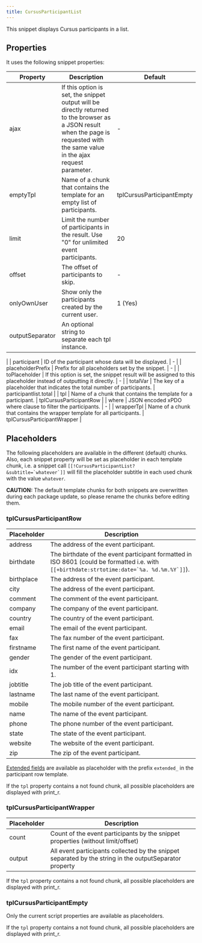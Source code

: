 ```yaml
---
title: CursusParticipantList
---
```


This snippet displays Cursus participants in a list.

## Properties

It uses the following snippet properties:

| Property          | Description                                                                                                                                                                       | Default                     |
|-------------------|-----------------------------------------------------------------------------------------------------------------------------------------------------------------------------------|-----------------------------|
| ajax              | If this option is set, the snippet output will be directly returned to the browser as a JSON result when the page is requested with the same value in the ajax request parameter. | -                           |
| emptyTpl          | Name of a chunk that contains the template for an empty list of participants.                                                                                                     | tplCursusParticipantEmpty   |
| limit             | Limit the number of participants in the result. Use "0" for unlimited event participants.                                                                                         | 20                          |
| offset            | The offset of participants to skip.                                                                                                                                               | -                           |
| onlyOwnUser       | Show only the participants created by the current user.                                                                                                                           | 1 (Yes)                     |
| outputSeparator   | An optional string to separate each tpl instance.                                                                                                                                 |
|
| participant       | ID of the participant whose data will be displayed.                                                                                                                               | -                           |
| placeholderPrefix | Prefix for all placeholders set by the snippet.                                                                                                                                   | -                           |
| toPlaceholder     | If this option is set, the snippet result will be assigned to this placeholder instead of outputting it directly.                                                                 | -                           |
| totalVar          | The key of a placeholder that indicates the total number of participants.                                                                                                         | participantlist.total       |
| tpl               | Name of a chunk that contains the template for a participant.                                                                                                                     | tplCursusParticipantRow     |
| where             | JSON encoded xPDO where clause to filter the participants.                                                                                                                        | -                           |
| wrapperTpl        | Name of a chunk that contains the wrapper template for all participants.                                                                                                          | tplCursusParticipantWrapper |

## Placeholders

The following placeholders are available in the different (default) chunks.
Also, each snippet property will be set as placeholder in each template chunk,
i.e. a snippet call ```[[!CursusParticipantList? &subtitle=`whatever`]]``` will
fill the placeholder subtitle in each used chunk with the value `whatever`.

**CAUTION:** The default template chunks for both snippets are overwritten
during each package update, so please rename the chunks before editing them.

### tplCursusParticipantRow

| Placeholder | Description                                                                                                                                     |
|-------------|-------------------------------------------------------------------------------------------------------------------------------------------------|
| address     | The address of the event participant.                                                                                                           |  
| birthdate   | The birthdate of the event participant formatted in ISO 8601 (could be formatted i.e. with ```[[+birthdate:strtotime:date=`%a. %d.%m.%Y`]]```). |
| birthplace  | The address of the event participant.                                                                                                           |  
| city        | The address of the event participant.                                                                                                           |  
| comment     | The comment of the event participant.                                                                                                           |
| company     | The company of the event participant.                                                                                                           |  
| country     | The country of the event participant.                                                                                                           |
| email       | The email of the event participant.                                                                                                             |
| fax         | The fax number of the event participant.                                                                                                        |  
| firstname   | The first name of the event participant.                                                                                                        |
| gender      | The gender of the event participant.                                                                                                            |
| idx         | The number of the event participant starting with 1.                                                                                            |
| jobtitle    | The job title of the event participant.                                                                                                         |  
| lastname    | The last name of the event participant.                                                                                                         |
| mobile      | The mobile number of the event participant.                                                                                                     |  
| name        | The name of the event participant.                                                                                                              |
| phone       | The phone number of the event participant.                                                                                                      |  
| state       | The state of the event participant.                                                                                                             |  
| website     | The website of the event participant.                                                                                                           |  
| zip         | The zip of the event participant.                                                                                                               |  

[Extended fields](../07_Extended_Fields.md) are available as placeholder with
the prefix `extended_` in the participant row template.

If the `tpl` property contains a not found chunk, all possible placeholders are
displayed with print_r.

### tplCursusParticipantWrapper

| Placeholder | Description                                                                                             |
|-------------|---------------------------------------------------------------------------------------------------------|
| count       | Count of the event participants by the snippet properties (without limit/offset)                        |
| output      | All event participants collected by the snippet separated by the string in the outputSeparator property |

If the `tpl` property contains a not found chunk, all possible placeholders are
displayed with print_r.

### tplCursusParticipantEmpty

Only the current script properties are available as placeholders.

If the `tpl` property contains a not found chunk, all possible placeholders are
displayed with print_r.
